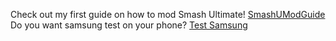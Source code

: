 Check out my first guide on how to mod Smash Ultimate! <a href="https://quadsyt.github.io/extra-sites/gui.de1">SmashUModGuide </a> <br />
Do you want samsung test on your phone? <a href="https://quadsyt.github.io/guides/gui.de2">Test Samsung </a> <br />
